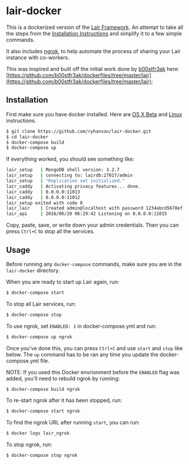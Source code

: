# lair-docker
This is a dockerized version of the [Lair Framework](https://github.com/lair-framework/lair). An attempt to take all the steps from the [Installation Instructions](https://github.com/lair-framework/lair/wiki/Installation) and simplify it to a few simple commands.

It also includes [ngrok](https://ngrok.com/), to help automate the process of sharing your Lair instance with co-workers.

This was inspired and built off the initial work done by [b00stfr3ak](https://github.com/b00stfr3ak) here: [https://github.com/b00stfr3ak/dockerfiles/tree/master/lair](https://github.com/b00stfr3ak/dockerfiles/tree/master/lair);

## Installation

First make sure you have docker installed. Here are [OS X Beta](https://docs.docker.com/docker-for-mac/) and [Linux](https://docs.docker.com/linux/step_one/) instructions.

```bash
$ git clone https://github.com/ryhanson/lair-docker.git
$ cd lair-docker
$ docker-compose build
$ docker-compose up
```

If everything worked, you should see something like:
```bash
lair_setup   | MongoDB shell version: 3.2.7
lair_setup   | connecting to: lairdb:27017/admin
lair_setup   | "Replication set initialized."
lair_caddy   | Activating privacy features... done.
lair_caddy   | 0.0.0.0:11013
lair_caddy   | 0.0.0.0:11012
lair_setup exited with code 0
lair_lair    | Created admin@localhost with password 1234abcd5678ef
lair_api     | 2016/06/20 06:29:42 Listening on 0.0.0.0:11015
```

Copy, paste, save, or write down your admin credentials. Then you can press `Ctrl+C` to stop all the services.

## Usage

Before running any `docker-compose` commands, make sure you are in the `lair-docker` directory.

When you are ready to start up Lair again, run: 
```bash
$ docker-compose start
```

To stop all Lair services, run:
```bash
$ docker-compose stop
```

To use ngrok, set `ENABLED: 1` in docker-compose.yml and run:
```bash
$ docker-compose up ngrok
```

Once you've done this, you can press `Ctrl+C` and use `start` and `stop` like below. The `up` command has to be ran any time you update the docker-compose.yml file.

NOTE: If you used this Docker envrionment before the `ENABLED` flag was added, you'll need to rebuild ngrok by running:
```bash
$ docker-compose build ngrok
```

To re-start ngrok after it has been stopped, run:
```bash
$ docker-compose start ngrok
```

To find the ngrok URL after running `start`, you can run:
```bash
$ docker logs lair_ngrok
```

To stop ngrok, run:
```bash
$ docker-compose stop ngrok
```